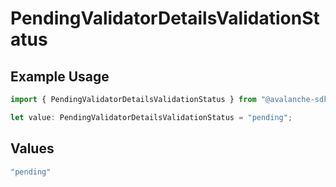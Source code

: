 # PendingValidatorDetailsValidationStatus

## Example Usage

```typescript
import { PendingValidatorDetailsValidationStatus } from "@avalanche-sdk/chainkit/models/components";

let value: PendingValidatorDetailsValidationStatus = "pending";
```

## Values

```typescript
"pending"
```